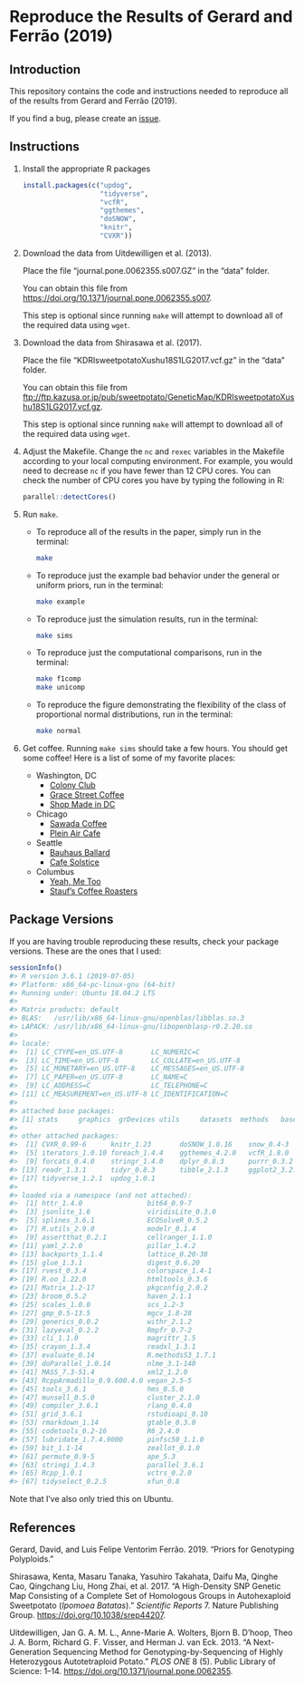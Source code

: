 
<!-- README.md is generated from README.Rmd. Please edit that file -->

# Reproduce the Results of Gerard and Ferrão (2019)

## Introduction

This repository contains the code and instructions needed to reproduce
all of the results from Gerard and Ferrão (2019).

If you find a bug, please create an
[issue](https://github.com/dcgerard/reproduce_prior_sims/issues).

## Instructions

1.  Install the appropriate R packages
    
    ``` r
    install.packages(c("updog",
                       "tidyverse", 
                       "vcfR",
                       "ggthemes",
                       "doSNOW",
                       "knitr",
                       "CVXR"))
    ```

2.  Download the data from Uitdewilligen et al. (2013).
    
    Place the file “journal.pone.0062355.s007.GZ” in the “data” folder.
    
    You can obtain this file from
    <https://doi.org/10.1371/journal.pone.0062355.s007>.
    
    This step is optional since running `make` will attempt to download
    all of the required data using `wget`.

3.  Download the data from Shirasawa et al. (2017).
    
    Place the file “KDRIsweetpotatoXushu18S1LG2017.vcf.gz” in the “data”
    folder.
    
    You can obtain this file from
    <ftp://ftp.kazusa.or.jp/pub/sweetpotato/GeneticMap/KDRIsweetpotatoXushu18S1LG2017.vcf.gz>.
    
    This step is optional since running `make` will attempt to download
    all of the required data using `wget`.

4.  Adjust the Makefile. Change the `nc` and `rexec` variables in the
    Makefile according to your local computing environment. For example,
    you would need to decrease `nc` if you have fewer than 12 CPU cores.
    You can check the number of CPU cores you have by typing the
    following in R:
    
    ``` r
    parallel::detectCores()
    ```

5.  Run `make`.
    
      - To reproduce all of the results in the paper, simply run in the
        terminal:
        
        ``` bash
        make
        ```
    
      - To reproduce just the example bad behavior under the general or
        uniform priors, run in the terminal:
        
        ``` bash
        make example
        ```
    
      - To reproduce just the simulation results, run in the terminal:
        
        ``` bash
        make sims
        ```
    
      - To reproduce just the computational comparisons, run in the
        terminal:
        
        ``` bash
        make f1comp 
        make unicomp
        ```
    
      - To reproduce the figure demonstrating the flexibility of the
        class of proportional normal distributions, run in the terminal:
        
        ``` bash
        make normal
        ```

6.  Get coffee. Running `make sims` should take a few hours. You should
    get some coffee\! Here is a list of some of my favorite places:
    
      - Washington, DC
          - [Colony
            Club](https://www.yelp.com/biz/colony-club-washington)
          - [Grace Street
            Coffee](https://www.yelp.com/biz/grace-street-coffee-georgetown)
          - [Shop Made in
            DC](https://www.yelp.com/biz/shop-made-in-dc-washington)
      - Chicago
          - [Sawada
            Coffee](https://www.yelp.com/biz/sawada-coffee-chicago)
          - [Plein Air
            Cafe](https://www.yelp.com/biz/plein-air-cafe-and-eatery-chicago-2)
      - Seattle
          - [Bauhaus
            Ballard](https://www.yelp.com/biz/bauhaus-ballard-seattle)
          - [Cafe
            Solstice](https://www.yelp.com/biz/cafe-solstice-seattle)
      - Columbus
          - [Yeah, Me
            Too](https://www.yelp.com/biz/yeah-me-too-columbus)
          - [Stauf’s Coffee
            Roasters](https://www.yelp.com/biz/staufs-coffee-roasters-columbus-2)

## Package Versions

If you are having trouble reproducing these results, check your package
versions. These are the ones that I used:

``` r
sessionInfo()
#> R version 3.6.1 (2019-07-05)
#> Platform: x86_64-pc-linux-gnu (64-bit)
#> Running under: Ubuntu 18.04.2 LTS
#> 
#> Matrix products: default
#> BLAS:   /usr/lib/x86_64-linux-gnu/openblas/libblas.so.3
#> LAPACK: /usr/lib/x86_64-linux-gnu/libopenblasp-r0.2.20.so
#> 
#> locale:
#>  [1] LC_CTYPE=en_US.UTF-8       LC_NUMERIC=C              
#>  [3] LC_TIME=en_US.UTF-8        LC_COLLATE=en_US.UTF-8    
#>  [5] LC_MONETARY=en_US.UTF-8    LC_MESSAGES=en_US.UTF-8   
#>  [7] LC_PAPER=en_US.UTF-8       LC_NAME=C                 
#>  [9] LC_ADDRESS=C               LC_TELEPHONE=C            
#> [11] LC_MEASUREMENT=en_US.UTF-8 LC_IDENTIFICATION=C       
#> 
#> attached base packages:
#> [1] stats     graphics  grDevices utils     datasets  methods   base     
#> 
#> other attached packages:
#>  [1] CVXR_0.99-6      knitr_1.23       doSNOW_1.0.16    snow_0.4-3      
#>  [5] iterators_1.0.10 foreach_1.4.4    ggthemes_4.2.0   vcfR_1.8.0      
#>  [9] forcats_0.4.0    stringr_1.4.0    dplyr_0.8.3      purrr_0.3.2     
#> [13] readr_1.3.1      tidyr_0.8.3      tibble_2.1.3     ggplot2_3.2.0   
#> [17] tidyverse_1.2.1  updog_1.0.1     
#> 
#> loaded via a namespace (and not attached):
#>  [1] httr_1.4.0                bit64_0.9-7              
#>  [3] jsonlite_1.6              viridisLite_0.3.0        
#>  [5] splines_3.6.1             ECOSolveR_0.5.2          
#>  [7] R.utils_2.9.0             modelr_0.1.4             
#>  [9] assertthat_0.2.1          cellranger_1.1.0         
#> [11] yaml_2.2.0                pillar_1.4.2             
#> [13] backports_1.1.4           lattice_0.20-38          
#> [15] glue_1.3.1                digest_0.6.20            
#> [17] rvest_0.3.4               colorspace_1.4-1         
#> [19] R.oo_1.22.0               htmltools_0.3.6          
#> [21] Matrix_1.2-17             pkgconfig_2.0.2          
#> [23] broom_0.5.2               haven_2.1.1              
#> [25] scales_1.0.0              scs_1.2-3                
#> [27] gmp_0.5-13.5              mgcv_1.8-28              
#> [29] generics_0.0.2            withr_2.1.2              
#> [31] lazyeval_0.2.2            Rmpfr_0.7-2              
#> [33] cli_1.1.0                 magrittr_1.5             
#> [35] crayon_1.3.4              readxl_1.3.1             
#> [37] evaluate_0.14             R.methodsS3_1.7.1        
#> [39] doParallel_1.0.14         nlme_3.1-140             
#> [41] MASS_7.3-51.4             xml2_1.2.0               
#> [43] RcppArmadillo_0.9.600.4.0 vegan_2.5-5              
#> [45] tools_3.6.1               hms_0.5.0                
#> [47] munsell_0.5.0             cluster_2.1.0            
#> [49] compiler_3.6.1            rlang_0.4.0              
#> [51] grid_3.6.1                rstudioapi_0.10          
#> [53] rmarkdown_1.14            gtable_0.3.0             
#> [55] codetools_0.2-16          R6_2.4.0                 
#> [57] lubridate_1.7.4.9000      pinfsc50_1.1.0           
#> [59] bit_1.1-14                zeallot_0.1.0            
#> [61] permute_0.9-5             ape_5.3                  
#> [63] stringi_1.4.3             parallel_3.6.1           
#> [65] Rcpp_1.0.1                vctrs_0.2.0              
#> [67] tidyselect_0.2.5          xfun_0.8
```

Note that I’ve also only tried this on Ubuntu.

## References

<div id="refs" class="references">

<div id="ref-gerard2019priors">

Gerard, David, and Luis Felipe Ventorim Ferrão. 2019. “Priors for
Genotyping Polyploids.”

</div>

<div id="ref-shirasawa2017high">

Shirasawa, Kenta, Masaru Tanaka, Yasuhiro Takahata, Daifu Ma, Qinghe
Cao, Qingchang Liu, Hong Zhai, et al. 2017. “A High-Density SNP Genetic
Map Consisting of a Complete Set of Homologous Groups in Autohexaploid
Sweetpotato (*Ipomoea Batatas*).” *Scientific Reports* 7. Nature
Publishing Group. <https://doi.org/10.1038/srep44207>.

</div>

<div id="ref-uitdewilligen2013next">

Uitdewilligen, Jan G. A. M. L., Anne-Marie A. Wolters, Bjorn B. D’hoop,
Theo J. A. Borm, Richard G. F. Visser, and Herman J. van Eck. 2013. “A
Next-Generation Sequencing Method for Genotyping-by-Sequencing of Highly
Heterozygous Autotetraploid Potato.” *PLOS ONE* 8 (5). Public Library of
Science: 1–14. <https://doi.org/10.1371/journal.pone.0062355>.

</div>

</div>
